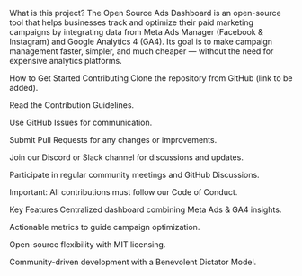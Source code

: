 What is this project?
The Open Source Ads Dashboard is an open-source tool that helps businesses track and optimize their paid marketing campaigns by integrating data from Meta Ads Manager (Facebook & Instagram) and Google Analytics 4 (GA4).
Its goal is to make campaign management faster, simpler, and much cheaper — without the need for expensive analytics platforms.

How to Get Started Contributing
Clone the repository from GitHub (link to be added).

Read the Contribution Guidelines.

Use GitHub Issues for communication.

Submit Pull Requests for any changes or improvements.

Join our Discord or Slack channel for discussions and updates.

Participate in regular community meetings and GitHub Discussions.

Important: All contributions must follow our Code of Conduct.

Key Features
Centralized dashboard combining Meta Ads & GA4 insights.

Actionable metrics to guide campaign optimization.

Open-source flexibility with MIT licensing.

Community-driven development with a Benevolent Dictator Model.
